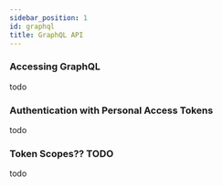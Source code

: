 ```yaml
---
sidebar_position: 1
id: graphql
title: GraphQL API
---
```


### Accessing GraphQL

todo

### Authentication with Personal Access Tokens

todo

### Token Scopes?? TODO

todo
